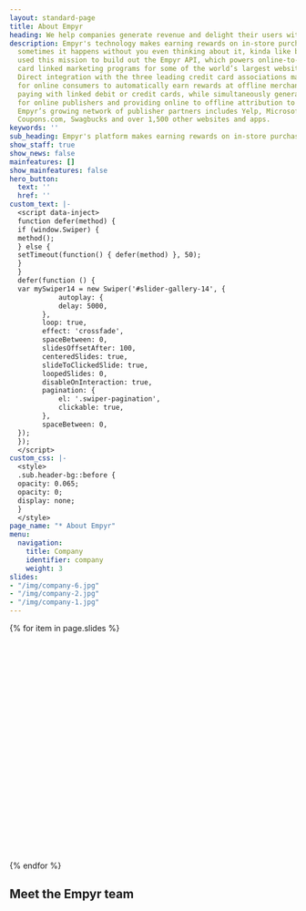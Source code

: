 ```yaml
---
layout: standard-page
title: About Empyr
heading: We help companies generate revenue and delight their users with card linked offers
description: Empyr's technology makes earning rewards on in-store purchases so easy,
  sometimes it happens without you even thinking about it, kinda like breathing.  We
  used this mission to build out the Empyr API, which powers online-to-offline (O2O)
  card linked marketing programs for some of the world’s largest websites and apps.
  Direct integration with the three leading credit card associations make it possible
  for online consumers to automatically earn rewards at offline merchants by simply
  paying with linked debit or credit cards, while simultaneously generating revenue
  for online publishers and providing online to offline attribution to advertisers.
  Empyr’s growing network of publisher partners includes Yelp, Microsoft, LivingSocial,
  Coupons.com, Swagbucks and over 1,500 other websites and apps.
keywords: ''
sub_heading: Empyr's platform makes earning rewards on in-store purchases so easy, it happens without extra work, kinda like breathing. We used this mission to build out the Empyr API, which powers online-to-offline (O2O) card linked marketing programs for leading websites and apps. Direct integration with the three leading credit card associations allow consumers to automatically earn rewards at offline merchants by simply paying with linked debit or credit cards, while generating revenue and unlocking offline attribution for advertisers and digital publishers.
show_staff: true
show_news: false
mainfeatures: []
show_mainfeatures: false
hero_button:
  text: ''
  href: ''
custom_text: |-
  <script data-inject>
  function defer(method) {
  if (window.Swiper) {
  method();
  } else {
  setTimeout(function() { defer(method) }, 50);
  }
  }
  defer(function () {
  var mySwiper14 = new Swiper('#slider-gallery-14', {
            autoplay: {
            delay: 5000,
        },
        loop: true,
        effect: 'crossfade',
        spaceBetween: 0,
        slidesOffsetAfter: 100,
        centeredSlides: true,
        slideToClickedSlide: true,
        loopedSlides: 0,
        disableOnInteraction: true,
        pagination: {
            el: '.swiper-pagination',
            clickable: true,
        },
        spaceBetween: 0,
  });
  });
  </script>
custom_css: |-
  <style>
  .sub.header-bg::before {
  opacity: 0.065;
  opacity: 0;
  display: none;
  }
  </style>
page_name: "* About Empyr"
menu:
  navigation:
    title: Company
    identifier: company
    weight: 3
slides:
- "/img/company-6.jpg"
- "/img/company-2.jpg"
- "/img/company-1.jpg"
---
```


<div class="swiper pt-4 pb-5 mb-1 offset-lg">
  <div class="container position-relative mb-3">
    <div class="swiper-container row standard" id="slider-gallery-14">
      <div class="swiper-wrapper">
      {% for item in page.slides %}
        <div class="swiper-slide col-11 col-md-6 p-">
          <div class="rounded-lg" style="background-image: url({{ item | absolute_url }});height: 400px;"></div>
        </div>
        {% endfor %}
      </div>
    </div>
  </div>
</div>


## Meet the Empyr team
